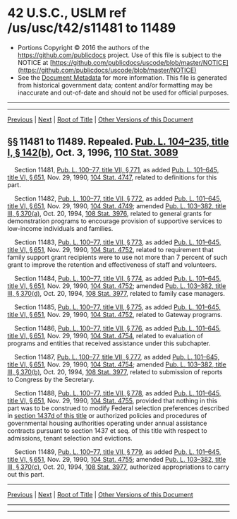 ---
---

# 42 U.S.C., USLM ref /us/usc/t42/s11481 to 11489

* Portions Copyright © 2016 the authors of the https://github.com/publicdocs project.
  Use of this file is subject to the NOTICE at [https://github.com/publicdocs/uscode/blob/master/NOTICE](https://github.com/publicdocs/uscode/blob/master/NOTICE)
* See the [Document Metadata](././../../../../../..//README.md) for more information.
  This file is generated from historical government data; content and/or formatting may be inaccurate and out-of-date and should not be used for official purposes.

----------
----------

[Previous](./../../../../../..//us/usc/t42/ch119/schVI/ptF/m__us_usc_t42_ch119_schVI_ptF.md) | [Next](./../../../../../..//us/usc/t42/ch120/m__us_usc_t42_ch120.md) | [Root of Title](./../../../../../../) | [Other Versions of this Document](https://publicdocs.github.io/go/links?ns=uslm&ref=%2Fus%2Fusc%2Ft42%2Fs11481+to+11489)

## §§ 11481 to 11489. Repealed. [Pub. L. 104–235, title I, § 142(b)][/us/pl/104/235/s142/b], Oct. 3, 1996, [110 Stat. 3089][/us/stat/110/3089]

    Section 11481, [Pub. L. 100–77, title VII, § 771][/us/pl/100/77/s771], as added [Pub. L. 101–645, title VI, § 651][/us/pl/101/645/s651], Nov. 29, 1990, [104 Stat. 4747][/us/stat/104/4747], related to definitions for this part.

    Section 11482, [Pub. L. 100–77, title VII, § 772][/us/pl/100/77/s772], as added [Pub. L. 101–645, title VI, § 651][/us/pl/101/645/s651], Nov. 29, 1990, [104 Stat. 4749][/us/stat/104/4749]; amended [Pub. L. 103–382, title III, § 370(a)][/us/pl/103/382/s370/a], Oct. 20, 1994, [108 Stat. 3976][/us/stat/108/3976], related to general grants for demonstration programs to encourage provision of supportive services to low-income individuals and families.

    Section 11483, [Pub. L. 100–77, title VII, § 773][/us/pl/100/77/s773], as added [Pub. L. 101–645, title VI, § 651][/us/pl/101/645/s651], Nov. 29, 1990, [104 Stat. 4752][/us/stat/104/4752], related to requirement that family support grant recipients were to use not more than 7 percent of such grant to improve the retention and effectiveness of staff and volunteers.

    Section 11484, [Pub. L. 100–77, title VII, § 774][/us/pl/100/77/s774], as added [Pub. L. 101–645, title VI, § 651][/us/pl/101/645/s651], Nov. 29, 1990, [104 Stat. 4752][/us/stat/104/4752]; amended [Pub. L. 103–382, title III, § 370(d)][/us/pl/103/382/s370/d], Oct. 20, 1994, [108 Stat. 3977][/us/stat/108/3977], related to family case managers.

    Section 11485, [Pub. L. 100–77, title VII, § 775][/us/pl/100/77/s775], as added [Pub. L. 101–645, title VI, § 651][/us/pl/101/645/s651], Nov. 29, 1990, [104 Stat. 4752][/us/stat/104/4752], related to Gateway programs.

    Section 11486, [Pub. L. 100–77, title VII, § 776][/us/pl/100/77/s776], as added [Pub. L. 101–645, title VI, § 651][/us/pl/101/645/s651], Nov. 29, 1990, [104 Stat. 4754][/us/stat/104/4754], related to evaluation of programs and entities that received assistance under this subchapter.

    Section 11487, [Pub. L. 100–77, title VII, § 777][/us/pl/100/77/s777], as added [Pub. L. 101–645, title VI, § 651][/us/pl/101/645/s651], Nov. 29, 1990, [104 Stat. 4754][/us/stat/104/4754]; amended [Pub. L. 103–382, title III, § 370(b)][/us/pl/103/382/s370/b], Oct. 20, 1994, [108 Stat. 3977][/us/stat/108/3977], related to submission of reports to Congress by the Secretary.

    Section 11488, [Pub. L. 100–77, title VII, § 778][/us/pl/100/77/s778], as added [Pub. L. 101–645, title VI, § 651][/us/pl/101/645/s651], Nov. 29, 1990, [104 Stat. 4755][/us/stat/104/4755], provided that nothing in this part was to be construed to modify Federal selection preferences described in [section 1437d of this title][/us/usc/t42/s1437d] or authorized policies and procedures of governmental housing authorities operating under annual assistance contracts pursuant to section 1437 et seq. of this title with respect to admissions, tenant selection and evictions.

    Section 11489, [Pub. L. 100–77, title VII, § 779][/us/pl/100/77/s779], as added [Pub. L. 101–645, title VI, § 651][/us/pl/101/645/s651], Nov. 29, 1990, [104 Stat. 4755][/us/stat/104/4755]; amended [Pub. L. 103–382, title III, § 370(c)][/us/pl/103/382/s370/c], Oct. 20, 1994, [108 Stat. 3977][/us/stat/108/3977], authorized appropriations to carry out this part.

----------

[Previous](./../../../../../..//us/usc/t42/ch119/schVI/ptF/m__us_usc_t42_ch119_schVI_ptF.md) | [Next](./../../../../../..//us/usc/t42/ch120/m__us_usc_t42_ch120.md) | [Root of Title](./../../../../../../) | [Other Versions of this Document](https://publicdocs.github.io/go/links?ns=uslm&ref=%2Fus%2Fusc%2Ft42%2Fs11481+to+11489)

----------
----------

[/us/pl/104/235/s142/b]: https://publicdocs.github.io/go/links?ns=uslm&ref=%2Fus%2Fpl%2F104%2F235%2Fs142%2Fb
[/us/stat/110/3089]: https://publicdocs.github.io/go/links?ns=uslm&ref=%2Fus%2Fstat%2F110%2F3089
[/us/pl/100/77/s771]: https://publicdocs.github.io/go/links?ns=uslm&ref=%2Fus%2Fpl%2F100%2F77%2Fs771
[/us/pl/101/645/s651]: https://publicdocs.github.io/go/links?ns=uslm&ref=%2Fus%2Fpl%2F101%2F645%2Fs651
[/us/stat/104/4747]: https://publicdocs.github.io/go/links?ns=uslm&ref=%2Fus%2Fstat%2F104%2F4747
[/us/pl/100/77/s772]: https://publicdocs.github.io/go/links?ns=uslm&ref=%2Fus%2Fpl%2F100%2F77%2Fs772
[/us/pl/101/645/s651]: https://publicdocs.github.io/go/links?ns=uslm&ref=%2Fus%2Fpl%2F101%2F645%2Fs651
[/us/stat/104/4749]: https://publicdocs.github.io/go/links?ns=uslm&ref=%2Fus%2Fstat%2F104%2F4749
[/us/pl/103/382/s370/a]: https://publicdocs.github.io/go/links?ns=uslm&ref=%2Fus%2Fpl%2F103%2F382%2Fs370%2Fa
[/us/stat/108/3976]: https://publicdocs.github.io/go/links?ns=uslm&ref=%2Fus%2Fstat%2F108%2F3976
[/us/pl/100/77/s773]: https://publicdocs.github.io/go/links?ns=uslm&ref=%2Fus%2Fpl%2F100%2F77%2Fs773
[/us/pl/101/645/s651]: https://publicdocs.github.io/go/links?ns=uslm&ref=%2Fus%2Fpl%2F101%2F645%2Fs651
[/us/stat/104/4752]: https://publicdocs.github.io/go/links?ns=uslm&ref=%2Fus%2Fstat%2F104%2F4752
[/us/pl/100/77/s774]: https://publicdocs.github.io/go/links?ns=uslm&ref=%2Fus%2Fpl%2F100%2F77%2Fs774
[/us/pl/101/645/s651]: https://publicdocs.github.io/go/links?ns=uslm&ref=%2Fus%2Fpl%2F101%2F645%2Fs651
[/us/stat/104/4752]: https://publicdocs.github.io/go/links?ns=uslm&ref=%2Fus%2Fstat%2F104%2F4752
[/us/pl/103/382/s370/d]: https://publicdocs.github.io/go/links?ns=uslm&ref=%2Fus%2Fpl%2F103%2F382%2Fs370%2Fd
[/us/stat/108/3977]: https://publicdocs.github.io/go/links?ns=uslm&ref=%2Fus%2Fstat%2F108%2F3977
[/us/pl/100/77/s775]: https://publicdocs.github.io/go/links?ns=uslm&ref=%2Fus%2Fpl%2F100%2F77%2Fs775
[/us/pl/101/645/s651]: https://publicdocs.github.io/go/links?ns=uslm&ref=%2Fus%2Fpl%2F101%2F645%2Fs651
[/us/stat/104/4752]: https://publicdocs.github.io/go/links?ns=uslm&ref=%2Fus%2Fstat%2F104%2F4752
[/us/pl/100/77/s776]: https://publicdocs.github.io/go/links?ns=uslm&ref=%2Fus%2Fpl%2F100%2F77%2Fs776
[/us/pl/101/645/s651]: https://publicdocs.github.io/go/links?ns=uslm&ref=%2Fus%2Fpl%2F101%2F645%2Fs651
[/us/stat/104/4754]: https://publicdocs.github.io/go/links?ns=uslm&ref=%2Fus%2Fstat%2F104%2F4754
[/us/pl/100/77/s777]: https://publicdocs.github.io/go/links?ns=uslm&ref=%2Fus%2Fpl%2F100%2F77%2Fs777
[/us/pl/101/645/s651]: https://publicdocs.github.io/go/links?ns=uslm&ref=%2Fus%2Fpl%2F101%2F645%2Fs651
[/us/stat/104/4754]: https://publicdocs.github.io/go/links?ns=uslm&ref=%2Fus%2Fstat%2F104%2F4754
[/us/pl/103/382/s370/b]: https://publicdocs.github.io/go/links?ns=uslm&ref=%2Fus%2Fpl%2F103%2F382%2Fs370%2Fb
[/us/stat/108/3977]: https://publicdocs.github.io/go/links?ns=uslm&ref=%2Fus%2Fstat%2F108%2F3977
[/us/pl/100/77/s778]: https://publicdocs.github.io/go/links?ns=uslm&ref=%2Fus%2Fpl%2F100%2F77%2Fs778
[/us/pl/101/645/s651]: https://publicdocs.github.io/go/links?ns=uslm&ref=%2Fus%2Fpl%2F101%2F645%2Fs651
[/us/stat/104/4755]: https://publicdocs.github.io/go/links?ns=uslm&ref=%2Fus%2Fstat%2F104%2F4755
[/us/usc/t42/s1437d]: https://publicdocs.github.io/go/links?ns=uslm&ref=%2Fus%2Fusc%2Ft42%2Fs1437d
[/us/pl/100/77/s779]: https://publicdocs.github.io/go/links?ns=uslm&ref=%2Fus%2Fpl%2F100%2F77%2Fs779
[/us/pl/101/645/s651]: https://publicdocs.github.io/go/links?ns=uslm&ref=%2Fus%2Fpl%2F101%2F645%2Fs651
[/us/stat/104/4755]: https://publicdocs.github.io/go/links?ns=uslm&ref=%2Fus%2Fstat%2F104%2F4755
[/us/pl/103/382/s370/c]: https://publicdocs.github.io/go/links?ns=uslm&ref=%2Fus%2Fpl%2F103%2F382%2Fs370%2Fc
[/us/stat/108/3977]: https://publicdocs.github.io/go/links?ns=uslm&ref=%2Fus%2Fstat%2F108%2F3977


